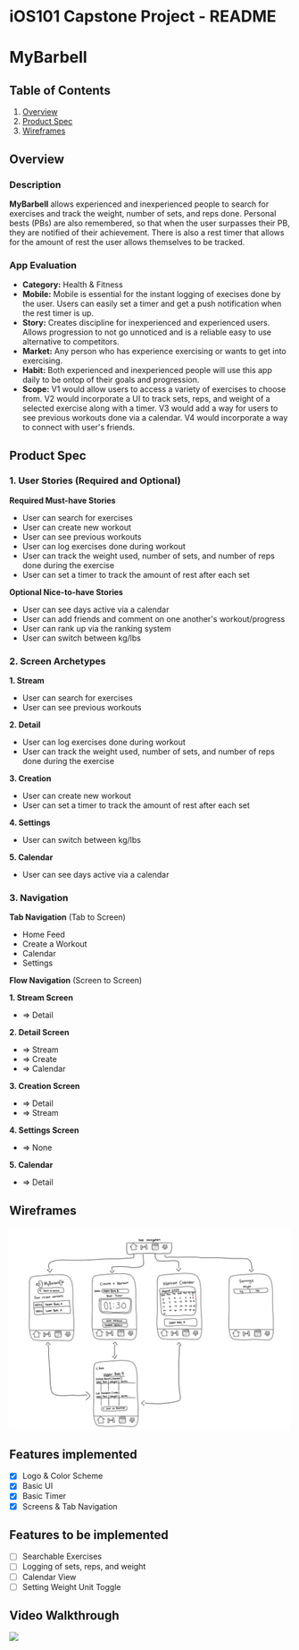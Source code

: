 iOS101 Capstone Project - README
===

# MyBarbell

## Table of Contents

1. [Overview](#Overview)
2. [Product Spec](#Product-Spec)
3. [Wireframes](#Wireframes)

## Overview

### Description

**MyBarbell** allows experienced and inexperienced people to search for exercises and track the weight, number of sets, and reps done. Personal bests (PBs) are also remembered, so that when the user surpasses their PB, they are notified of their achievement. There is also a rest timer that allows for the amount of rest the user allows themselves to be tracked.

### App Evaluation

- **Category:** Health & Fitness
- **Mobile:** Mobile is essential for the instant logging of execises done by the user. Users can easily set a timer and get a push notification when the rest timer is up.
- **Story:** Creates discipline for inexperienced and experienced users. Allows progression to not go unnoticed and is a reliable easy to use alternative to competitors.
- **Market:** Any person who has experience exercising or wants to get into exercising. 
- **Habit:** Both experienced and inexperienced people will use this app daily to be ontop of their goals and progression.
- **Scope:** V1 would allow users to access a variety of exercises to choose from. V2 would incorporate a UI to track sets, reps, and weight of a selected exercise along with a timer. V3 would add a way for users to see previous workouts done via a calendar. V4 would incorporate a way to connect with user's friends.

## Product Spec

### 1. User Stories (Required and Optional)

**Required Must-have Stories**

* User can search for exercises
* User can create new workout
* User can see previous workouts
* User can log exercises done during workout
* User can track the weight used, number of sets, and number of reps done during the exercise
* User can set a timer to track the amount of rest after each set

**Optional Nice-to-have Stories**

* User can see days active via a calendar
* User can add friends and comment on one another's workout/progress
* User can rank up via the ranking system
* User can switch between kg/lbs

### 2. Screen Archetypes

**1. Stream**
* User can search for exercises
* User can see previous workouts

**2. Detail**
* User can log exercises done during workout
* User can track the weight used, number of sets, and number of reps done during the exercise

**3. Creation**
* User can create new workout
* User can set a timer to track the amount of rest after each set

**4. Settings**
* User can switch between kg/lbs

**5. Calendar**
* User can see days active via a calendar

### 3. Navigation

**Tab Navigation** (Tab to Screen)

* Home Feed
* Create a Workout
* Calendar
* Settings

**Flow Navigation** (Screen to Screen)

**1. Stream Screen**
* => Detail

**2. Detail Screen**
* => Stream
* => Create
* => Calendar

**3. Creation Screen**
* => Detail
* => Stream

**4. Settings Screen**
* => None

**5. Calendar**
* => Detail

## Wireframes

<img src="ios101-wireframe.jpeg" width=600>

## Features implemented
- [x] Logo & Color Scheme
- [x] Basic UI
- [x] Basic Timer
- [x] Screens & Tab Navigation

## Features to be implemented
- [ ] Searchable Exercises
- [ ] Logging of sets, reps, and weight
- [ ] Calendar View
- [ ] Setting Weight Unit Toggle

## Video Walkthrough
<div>
    <a href="https://www.loom.com/share/f0e04d41dfe34323bca03ed028fb089c">
    </a>
    <a href="https://www.loom.com/share/f0e04d41dfe34323bca03ed028fb089c">
      <img style="max-width:300px;" src="https://cdn.loom.com/sessions/thumbnails/f0e04d41dfe34323bca03ed028fb089c-1e33071ea8461672-full-play.gif">
    </a>
</div>